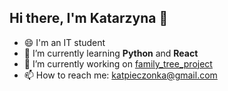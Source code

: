 ## Hi there, I'm Katarzyna 👋

<!--
**KateAnneP/KateAnneP** is a ✨ _special_ ✨ repository because its `README.md` (this file) appears on your GitHub profile.

Here are some ideas to get you started:

- 🔭 I’m currently working on ...
- 🌱 I’m currently learning ...
- 👯 I’m looking to collaborate on ...
- 🤔 I’m looking for help with ...
- 💬 Ask me about ...
- 📫 How to reach me: ...
- 😄 Pronouns: ...
- ⚡ Fun fact: ...
-->

- 😄 I'm an IT student
- 🌱 I’m currently learning <b>Python</b> and <b>React</b>
- 🔭 I’m currently working on <a href="https://github.com/KateAnneP/family_tree_react_python">family_tree_project</a>
- 📫 How to reach me: katpieczonka@gmail.com
